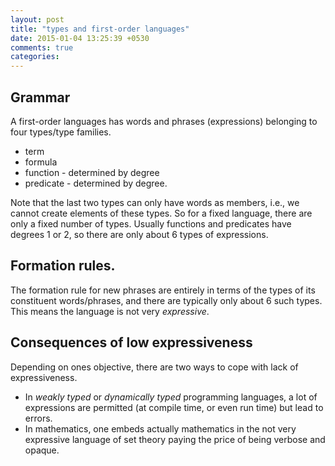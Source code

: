 ```yaml
---
layout: post
title: "types and first-order languages"
date: 2015-01-04 13:25:39 +0530
comments: true
categories:
---
```


## Grammar

A first-order languages has words and phrases (expressions) belonging to four types/type families.

* term
* formula
* function - determined by degree
* predicate - determined by degree.

Note that the last two types can only have words as members, i.e., we cannot create elements of these types. So for a fixed language, there are only a fixed number of types. Usually functions and predicates have degrees $1$ or $2$, so there are only about $6$ types of expressions.

## Formation rules.

The formation rule for new phrases are entirely in terms of the types of its constituent words/phrases, and there are typically only about $6$ such types. This means the language is not very _expressive_.

## Consequences of low expressiveness

Depending on ones objective, there are two ways to cope with lack of expressiveness.

* In _weakly typed_ or _dynamically typed_ programming languages, a lot of expressions are permitted (at compile time, or even run time) but lead to errors.
* In mathematics, one embeds actually mathematics in the not very expressive language of set theory paying the price of being verbose and opaque.
